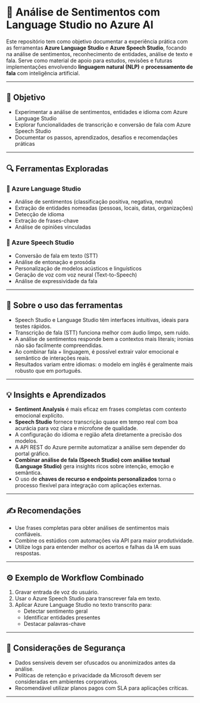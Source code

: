 # 🧠 Análise de Sentimentos com Language Studio no Azure AI

Este repositório tem como objetivo documentar a experiência prática com as ferramentas **Azure Language Studio** e **Azure Speech Studio**, focando na análise de sentimentos, reconhecimento de entidades, análise de texto e fala. Serve como material de apoio para estudos, revisões e futuras implementações envolvendo **linguagem natural (NLP)** e **processamento de fala** com inteligência artificial.

---

## 🎯 Objetivo

- Experimentar a análise de sentimentos, entidades e idioma com Azure Language Studio
- Explorar funcionalidades de transcrição e conversão de fala com Azure Speech Studio
- Documentar os passos, aprendizados, desafios e recomendações práticas

---

## 🔍 Ferramentas Exploradas

### 🔹 Azure Language Studio
- Análise de sentimentos (classificação positiva, negativa, neutra)
- Extração de entidades nomeadas (pessoas, locais, datas, organizações)
- Detecção de idioma
- Extração de frases-chave
- Análise de opiniões vinculadas

### 🔹 Azure Speech Studio
- Conversão de fala em texto (STT)
- Análise de entonação e prosódia
- Personalização de modelos acústicos e linguísticos
- Geração de voz com voz neural (Text-to-Speech)
- Análise de expressividade da fala

---

## 🧠 Sobre o uso das ferramentas

- Speech Studio e Language Studio têm interfaces intuitivas, ideais para testes rápidos.
- Transcrição de fala (STT) funciona melhor com áudio limpo, sem ruído.
- A análise de sentimentos responde bem a contextos mais literais; ironias não são facilmente compreendidas.
- Ao combinar fala + linguagem, é possível extrair valor emocional e semântico de interações reais.
- Resultados variam entre idiomas: o modelo em inglês é geralmente mais robusto que em português.

---

## 💡 Insights e Aprendizados

- **Sentiment Analysis** é mais eficaz em frases completas com contexto emocional explícito.
- **Speech Studio** fornece transcrição quase em tempo real com boa acurácia para voz clara e microfone de qualidade.
- A configuração do idioma e região afeta diretamente a precisão dos modelos.
- A API REST do Azure permite automatizar a análise sem depender do portal gráfico.
- **Combinar análise de fala (Speech Studio) com análise textual (Language Studio)** gera insights ricos sobre intenção, emoção e semântica.
- O uso de **chaves de recurso e endpoints personalizados** torna o processo flexível para integração com aplicações externas.

---

## ✍️ Recomendações

- Use frases completas para obter análises de sentimentos mais confiáveis.
- Combine os estúdios com automações via API para maior produtividade.
- Utilize logs para entender melhor os acertos e falhas da IA em suas respostas.

---

## ⚙️ Exemplo de Workflow Combinado

1. Gravar entrada de voz do usuário.
2. Usar o Azure Speech Studio para transcrever fala em texto.
3. Aplicar Azure Language Studio no texto transcrito para:
   - Detectar sentimento geral
   - Identificar entidades presentes
   - Destacar palavras-chave

---

## 🔐 Considerações de Segurança

- Dados sensíveis devem ser ofuscados ou anonimizados antes da análise.
- Políticas de retenção e privacidade da Microsoft devem ser consideradas em ambientes corporativos.
- Recomendável utilizar planos pagos com SLA para aplicações críticas.

---
